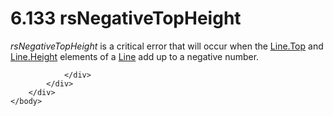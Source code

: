 <html dir="LTR" xmlns:mshelp="http://msdn.microsoft.com/mshelp" xmlns:ddue="http://ddue.schemas.microsoft.com/authoring/2003/5" xmlns:xlink="http://www.w3.org/1999/xlink" xmlns:tool="http://www.microsoft.com/tooltip">
    <head>
        <meta http-equiv="Content-Type" content="text/html; CHARSET=utf-8"></meta>
        <meta name="save" content="history"></meta>
        <title>6.133 rsNegativeTopHeight</title>
        <xml>
            <mshelp:toctitle title="6.133 rsNegativeTopHeight"></mshelp:toctitle>
            <mshelp:rltitle title="[MS-RDL]: rsNegativeTopHeight"></mshelp:rltitle>
            <mshelp:keyword index="A" term="aaaca027-3c2b-48f5-9338-7a4ccdb23391"></mshelp:keyword>
            <mshelp:attr name="DCSext.ContentType" value="open specification"></mshelp:attr>
            <mshelp:attr name="AssetID" value="aaaca027-3c2b-48f5-9338-7a4ccdb23391"></mshelp:attr>
            <mshelp:attr name="TopicType" value="kbRef"></mshelp:attr>
            <mshelp:attr name="DCSext.Title" value="[MS-RDL]: rsNegativeTopHeight" />
        </xml>
    </head>
    <body>
        <div id="header">
            <h1 class="heading">6.133 rsNegativeTopHeight</h1>
        </div>
        <div id="mainSection">
            <div id="mainBody">
                <div id="allHistory" class="saveHistory"></div>
                <div id="sectionSection0" class="section" name="collapseableSection">
                    

<p><i>rsNegativeTopHeight</i> is a critical error that will
occur when the <a href="9b585cf3-334b-42a1-b841-e776dacfe6a4.html">Line.Top</a>
and <a href="c10b71f1-9fd1-467e-9027-8ba09d948965.html">Line.Height</a>
elements of a <a href="58c7b460-38b6-4039-afae-82c27404e241.html">Line</a> add
up to a negative number.</p>


                </div>
            </div>
        </div>
    </body>
</html>